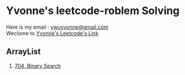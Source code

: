 # Yvonne's leetcode-roblem Solving
Here is my email : <ywuyvonne@gmail.com>\
Weclome to [Yvonne's Leetcode's Link](leetcode-cn.com/u/yvonnewu/)
## ArrayList
1. [704. Binary Search](https://leetcode.com/problems/binary-search/)


